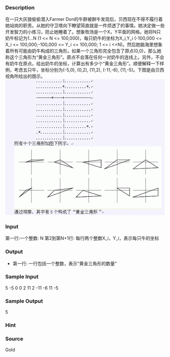 
### Description
在一只大灰狼偷偷潜入Farmer Don的牛群被群牛发现后，贝西现在不得不履行着她站岗的职责。从她的守卫塔向下瞭望简直就是一件烦透了的事情。她决定做一些开发智力的小练习，防止她睡着了。想象牧场是一个X，Y平面的网格。她将N只奶牛标记为1…N (1 <= N <= 100,000)，每只奶牛的坐标为X_i,Y_i (-100,000 <= X_i <= 100,000;-100,000 <= Y_i <= 100,000; 1 <= i <=N)。然后她脑海里想象着所有可能由奶牛构成的三角形。如果一个三角形完全包含了原点(0,0)，那么她称这个三角形为“黄金三角形”。原点不会落在任何一对奶牛的连线上。另外，不会有奶牛在原点。给出奶牛的坐标，计算出有多少个“黄金三角形”。顺便解释一下样例，考虑五只牛，坐标分别为(-5,0), (0,2), (11,2), (-11,-6), (11,-5)。下图是由贝西视角所绘出的图示。 
![](/JudgeOnline/upload/201601/1914_1_jpg.gif)
### Input
第一行:一个整数: N 第2到第N+1行: 每行两个整数X_i，Y_i，表示每只牛的坐标
### Output
* 第一行: 一行包括一个整数，表示“黄金三角形的数量”
### Sample Input
5
-5 0
0 2
11 2
-11 -6
11 -5




### Sample Output
5
### Hint

### Source
Gold